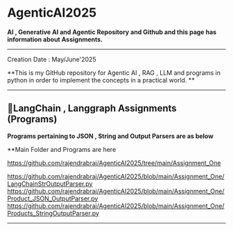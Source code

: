 # AgenticAI2025

**AI , Generative AI and Agentic Repository and Github and this page has information about Assignments.**

---


Creation Date : May/June'2025


**This is my GitHub repository for Agentic AI , RAG , LLM and programs in python in order to implement the concepts in a practical world.  **

---
##  **📝LangChain , Langgraph Assignments  (Programs)**

**Programs pertaining to JSON , String and Output Parsers are as below**

**Main Folder and Programs are here

https://github.com/rajendrabraj/AgenticAI2025/tree/main/Assignment_One

https://github.com/rajendrabraj/AgenticAI2025/blob/main/Assignment_One/LangChainStrOutputParser.py
https://github.com/rajendrabraj/AgenticAI2025/blob/main/Assignment_One/Product_JSON_OutputParser.py
https://github.com/rajendrabraj/AgenticAI2025/blob/main/Assignment_One/Products_StringOutputParser.py






---



